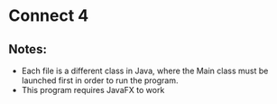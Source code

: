 # Connect 4
## Notes:
- Each file is a different class in Java, where the Main class must be launched first in order to run the program.
- This program requires JavaFX to work

